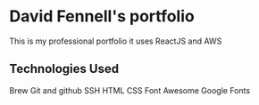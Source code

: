 # David Fennell's portfolio

This is my professional portfolio it uses ReactJS and AWS

## Technologies Used

Brew
Git and github
SSH
HTML
CSS
Font Awesome
Google Fonts
